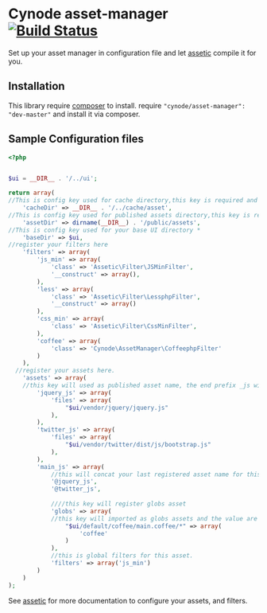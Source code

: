 Cynode asset-manager [![Build Status](https://travis-ci.org/cynode/asset-manager.png)](https://travis-ci.org/cynode/asset-manager)
=============

Set up your asset manager in configuration file and let [assetic](https://github.com/kriswallsmith/assetic) compile it for you.

Installation
---
This library require [composer](http://getcomposer.org) to install.
require `"cynode/asset-manager": "dev-master"` and install it via composer.

Sample Configuration files
---

```php
<?php


$ui = __DIR__ . '/../ui';

return array(
//This is config key used for cache directory,this key is required and the value is your cache directory that must be exist and writeable by webserver
    'cacheDir' => __DIR__ . '/../cache/asset',
//This is config key used for published assets directory,this key is required and the value is your published assets directory that must be exist and writeable, and must be a public path (accessible by web browser)
    'assetDir' => dirname(__DIR__) . '/public/assets',
//This is config key used for your base UI directory *   
    'baseDir' => $ui,
//register your filters here
    'filters' => array(
        'js_min' => array(
            'class' => 'Assetic\Filter\JSMinFilter',
            '__construct' => array(),
        ),
        'less' => array(
            'class' => 'Assetic\Filter\LessphpFilter',
            '__construct' => array()
        ),
        'css_min' => array(
            'class' => 'Assetic\Filter\CssMinFilter',
        ),
        'coffee' => array(
            'class' => 'Cynode\AssetManager\CoffeephpFilter'
        )
    ),
  //register your assets here.
    'assets' => array(
    //this key will used as published asset name, the end prefix _js will replaced to .js, used for asset name extension.
        'jquery_js' => array(
            'files' => array(
                "$ui/vendor/jquery/jquery.js"
            ),
        ),
        'twitter_js' => array(
            'files' => array(
                "$ui/vendor/twitter/dist/js/bootstrap.js"
            ),
        ),
        'main_js' => array(
            //this will concat your last registered asset name for this case this will use jquery_js assets and twitter_js assets
            '@jquery_js',
            '@twitter_js',
            
            ////this key will register globs asset
            'globs' => array(
            //this key will imported as globs assets and the value are filter for this glob asset.
                "$ui/default/coffee/main.coffee/*" => array(
                    'coffee'
                )
            ),
            //this is global filters for this asset.
            'filters' => array('js_min')
        )
    )
);
```

See [assetic](https://github.com/kriswallsmith/assetic) for more documentation to configure your assets, and filters.
